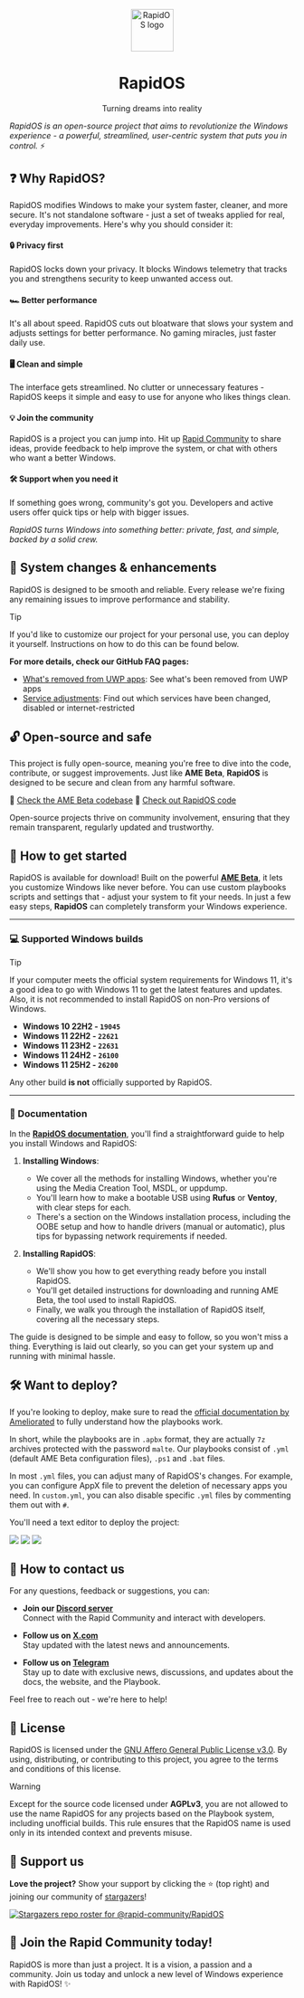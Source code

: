 <p align="center"><a href="https://github.com/rapid-community/RapidOS"><img src="https://i.imgur.com/M2N83g1.png" alt="RapidOS logo" width="75"/></a></p>
<h1 align="center">RapidOS</h1>
<p align="center">Turning dreams into reality</p>

*RapidOS is an open-source project that aims to revolutionize the Windows experience - a powerful, streamlined, user-centric system that puts you in control.* ⚡

## ❓ Why RapidOS?

RapidOS modifies Windows to make your system faster, cleaner, and more secure. It's not standalone software - just a set of tweaks applied for real, everyday improvements. Here's why you should consider it:

#### 🔒 Privacy first
RapidOS locks down your privacy. It blocks Windows telemetry that tracks you and strengthens security to keep unwanted access out.

#### 🏎️ Better performance
It's all about speed. RapidOS cuts out bloatware that slows your system and adjusts settings for better performance. No gaming miracles, just faster daily use.

#### 🖥️ Clean and simple
The interface gets streamlined. No clutter or unnecessary features - RapidOS keeps it simple and easy to use for anyone who likes things clean.

#### 💡 Join the community
RapidOS is a project you can jump into. Hit up [Rapid Community](https://discord.rapid-community.ru) to share ideas, provide feedback to help improve the system, or chat with others who want a better Windows.

#### 🛠️ Support when you need it
If something goes wrong, community's got you. Developers and active users offer quick tips or help with bigger issues.

*RapidOS turns Windows into something better: private, fast, and simple, backed by a solid crew.*

## 🔧 System changes & enhancements

RapidOS is designed to be smooth and reliable. Every release we're fixing any remaining issues to improve performance and stability.

>[!Tip]
>
>If you'd like to customize our project for your personal use, you can deploy it yourself. Instructions on how to do this can be found below.

**For more details, check our GitHub FAQ pages:**

- [What's removed from UWP apps](https://github.com/rapid-community/RapidOS/blob/main/Readme%20Collection/UWP%20README.md): See what's been removed from UWP apps
- [Service adjustments](https://github.com/rapid-community/RapidOS/blob/main/Readme%20Collection/Services%20README.md): Find out which services have been changed, disabled or internet-restricted

## 🔓 Open-source and safe

This project is fully open-source, meaning you're free to dive into the code, contribute, or suggest improvements. Just like **AME Beta**, **RapidOS** is designed to be secure and clean from any harmful software.

🔗 [Check the AME Beta codebase](https://github.com/Ameliorated-LLC/trusted-uninstaller-cli/tree/public/TrustedUninstaller.CLI)
🔗 [Check out RapidOS code](https://github.com/rapid-community/RapidOS/tree/main/RapidOS%20Sources)

Open-source projects thrive on community involvement, ensuring that they remain transparent, regularly updated and trustworthy.

## 🔨 How to get started

RapidOS is available for download! Built on the powerful **[AME Beta](https://amelabs.net/)**, it lets you customize Windows like never before. You can use custom playbooks scripts and settings that - adjust your system to fit your needs. In just a few easy steps, **RapidOS** can completely transform your Windows experience.

---

### 💻 Supported Windows builds

>[!Tip]
>
>If your computer meets the official system requirements for Windows 11, it's a good idea to go with Windows 11 to get the latest features and updates. Also, it is not recommended to install RapidOS on non-Pro versions of Windows.

- **Windows 10 22H2 - `19045`**
- **Windows 11 22H2 - `22621`**
- **Windows 11 23H2 - `22631`**
- **Windows 11 24H2 - `26100`**
- **Windows 11 25H2 - `26200`**

Any other build **is not** officially supported by RapidOS.

---

### 📜 Documentation

In the [**RapidOS documentation**](https://docs.rapid-community.ru/), you'll find a straightforward guide to help you install Windows and RapidOS:

1. **Installing Windows**:
   - We cover all the methods for installing Windows, whether you're using the Media Creation Tool, MSDL, or uppdump.
   - You'll learn how to make a bootable USB using **Rufus** or **Ventoy**, with clear steps for each.
   - There's a section on the Windows installation process, including the OOBE setup and how to handle drivers (manual or automatic), plus tips for bypassing network requirements if needed.

2. **Installing RapidOS**:
   - We'll show you how to get everything ready before you install RapidOS.
   - You'll get detailed instructions for downloading and running AME Beta, the tool used to install RapidOS.
   - Finally, we walk you through the installation of RapidOS itself, covering all the necessary steps.

The guide is designed to be simple and easy to follow, so you won't miss a thing. Everything is laid out clearly, so you can get your system up and running with minimal hassle.

## 🛠️ Want to deploy?

If you're looking to deploy, make sure to read the [official documentation by Ameliorated](https://docs.amelabs.net/) to fully understand how the playbooks work.

In short, while the playbooks are in `.apbx` format, they are actually `7z` archives protected with the password `malte`.
Our playbooks consist of `.yml` (default AME Beta configuration files), `.ps1` and `.bat` files.

In most `.yml` files, you can adjust many of RapidOS's changes. For example, you can configure AppX file to prevent the deletion of necessary apps you need. In `custom.yml`, you can also disable specific `.yml` files by commenting them out with `#`.

You'll need a text editor to deploy the project:

<a href="https://www.sublimetext.com"><img src="https://img.shields.io/badge/sublime_text-%23575757.svg?style=for-the-badge&logo=sublime-text&logoColor=important"></a>
<a href="https://notepad-plus-plus.org"><img src="https://img.shields.io/badge/Notepad++-90E59A.svg?style=for-the-badge&logo=notepad%2b%2b&logoColor=black"></a>
<a href="https://code.visualstudio.com"><img src="https://img.shields.io/badge/Visual%20Studio%20Code-0078d7.svg?style=for-the-badge&logo=visual-studio-code&logoColor=white"></a>

## 📧 How to contact us

For any questions, feedback or suggestions, you can:

- **Join our [Discord server](http://discord.rapid-community.ru)**  
  Connect with the Rapid Community and interact with developers.

- **Follow us on [X.com](https://x.com/community_rapid)**  
  Stay updated with the latest news and announcements.

- **Follow us on [Telegram](https://telegram.rapid-community.ru)**  
  Stay up to date with exclusive news, discussions, and updates about the docs, the website, and the Playbook.

Feel free to reach out - we're here to help!

## 📝 License

RapidOS is licensed under the [GNU Affero General Public License v3.0](https://github.com/rapid-community/RapidOS/blob/main/LICENSE). By using, distributing, or contributing to this project, you agree to the terms and conditions of this license.

>[!Warning]
>
>Except for the source code licensed under **AGPLv3**, you are not allowed to use the name RapidOS for any projects based on the Playbook system, including unofficial builds. This rule ensures that the RapidOS name is used only in its intended context and prevents misuse.

## 🌟 Support us

**Love the project?** Show your support by clicking the ⭐ (top right) and joining our community of [stargazers](https://github.com/rapid-community/RapidOS/stargazers)!

[![Stargazers repo roster for @rapid-community/RapidOS](https://reporoster.com/stars/dark/rapid-community/RapidOS)](https://github.com/rapid-community/RapidOS/stargazers)

## 🌊 Join the Rapid Community today!

RapidOS is more than just a project. It is a vision, a passion and a community.
Join us today and unlock a new level of Windows experience with RapidOS! ✨